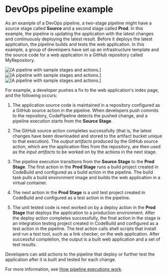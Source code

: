 # DevOps pipeline example<a name="concepts-devops-example"></a>

As an example of a DevOps pipeline, a two\-stage pipeline might have a source stage called **Source** and a second stage called **Prod**\. In this example, the pipeline is updating the application with the latest changes and continuously deploying the latest result\. Before it deploys the latest application, the pipeline builds and tests the web application\. In this example, a group of developers have set up an infrastructure template and the source code for a web application in a GitHub repository called MyRepository\.

![\[A pipeline with sample stages and actions.\]](http://docs.aws.amazon.com/codepipeline/latest/userguide/images/pipeline-elements-workflow-application.png)![\[A pipeline with sample stages and actions.\]](http://docs.aws.amazon.com/codepipeline/latest/userguide/)![\[A pipeline with sample stages and actions.\]](http://docs.aws.amazon.com/codepipeline/latest/userguide/)

For example, a developer pushes a fix to the web application's index page, and the following occurs:

1. The application source code is maintained in a repository configured as a GitHub source action in the pipeline\. When developers push commits to the repository, CodePipeline detects the pushed change, and a pipeline execution starts from the **Source Stage**\.

1. The GitHub source action completes successfully \(that is, the latest changes have been downloaded and stored to the artifact bucket unique to that execution\)\. The *output artifacts* produced by the GitHub source action, which are the application files from the repository, are then used as the *input artifacts* to be worked on by the actions in the next stage\.

1. The pipeline execution transitions from the **Source Stage** to the **Prod Stage**\. The first action in the **Prod Stage** runs a build project created in CodeBuild and configured as a build action in the pipeline\. The build task pulls a build environment image and builds the web application in a virtual container\.

1. The next action in the **Prod Stage** is a unit test project created in CodeBuild and configured as a test action in the pipeline\.

1. The unit tested code is next worked on by a deploy action in the **Prod Stage** that deploys the application to a production environment\. After the deploy action completes successfully, the final action in the stage is an integration testing project created in CodeBuild and configured as a test action in the pipeline\. The test action calls shell scripts that install and run a test tool, such as a link checker, on the web application\. After successful completion, the output is a built web application and a set of test results\.

Developers can add actions to the pipeline that deploy or further test the application after it is built and tested for each change\.

For more information, see [How pipeline executions work](concepts-how-it-works.md)\.
